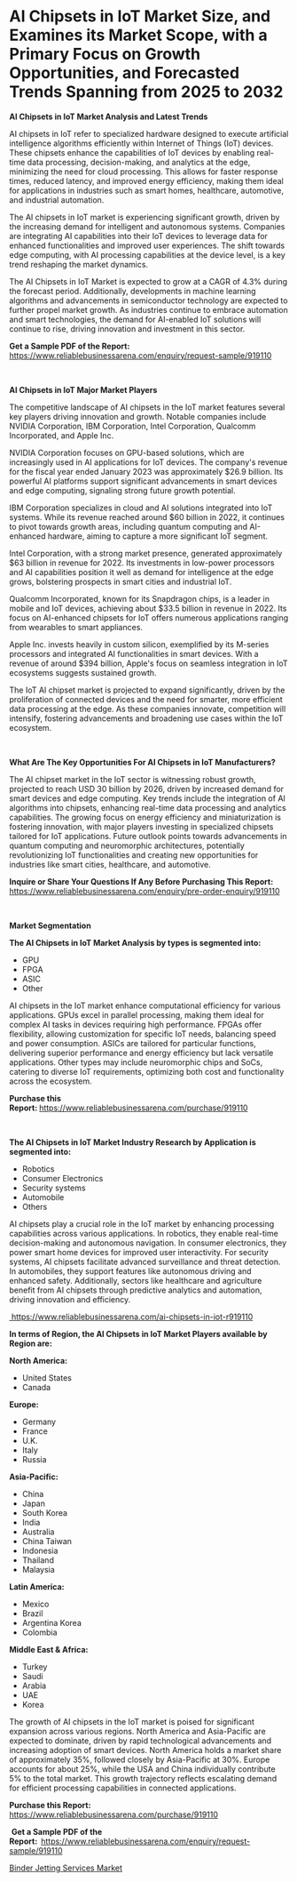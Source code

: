<p><h1>AI Chipsets in IoT Market Size, and Examines its Market Scope, with a Primary Focus on Growth Opportunities, and Forecasted Trends Spanning from 2025 to 2032</h1></p><p><strong>AI Chipsets in IoT Market Analysis and Latest Trends</strong></p>
<p><p>AI chipsets in IoT refer to specialized hardware designed to execute artificial intelligence algorithms efficiently within Internet of Things (IoT) devices. These chipsets enhance the capabilities of IoT devices by enabling real-time data processing, decision-making, and analytics at the edge, minimizing the need for cloud processing. This allows for faster response times, reduced latency, and improved energy efficiency, making them ideal for applications in industries such as smart homes, healthcare, automotive, and industrial automation.</p><p>The AI chipsets in IoT market is experiencing significant growth, driven by the increasing demand for intelligent and autonomous systems. Companies are integrating AI capabilities into their IoT devices to leverage data for enhanced functionalities and improved user experiences. The shift towards edge computing, with AI processing capabilities at the device level, is a key trend reshaping the market dynamics.</p><p>The AI Chipsets in IoT Market is expected to grow at a CAGR of 4.3% during the forecast period. Additionally, developments in machine learning algorithms and advancements in semiconductor technology are expected to further propel market growth. As industries continue to embrace automation and smart technologies, the demand for AI-enabled IoT solutions will continue to rise, driving innovation and investment in this sector.</p></p>
<p><strong>Get a Sample PDF of the Report:&nbsp;</strong> <a href="https://www.reliablebusinessarena.com/enquiry/request-sample/919110?utm_campaign=3166&utm_medium=2&utm_source=Github&utm_content=ia&utm_term=07032025&utm_id=ai-chipsets-in-iot">https://www.reliablebusinessarena.com/enquiry/request-sample/919110</a></p>
<p>&nbsp;</p>
<p><strong>AI Chipsets in IoT Major Market Players</strong></p>
<p><p>The competitive landscape of AI chipsets in the IoT market features several key players driving innovation and growth. Notable companies include NVIDIA Corporation, IBM Corporation, Intel Corporation, Qualcomm Incorporated, and Apple Inc.</p><p>NVIDIA Corporation focuses on GPU-based solutions, which are increasingly used in AI applications for IoT devices. The company's revenue for the fiscal year ended January 2023 was approximately $26.9 billion. Its powerful AI platforms support significant advancements in smart devices and edge computing, signaling strong future growth potential.</p><p>IBM Corporation specializes in cloud and AI solutions integrated into IoT systems. While its revenue reached around $60 billion in 2022, it continues to pivot towards growth areas, including quantum computing and AI-enhanced hardware, aiming to capture a more significant IoT segment.</p><p>Intel Corporation, with a strong market presence, generated approximately $63 billion in revenue for 2022. Its investments in low-power processors and AI capabilities position it well as demand for intelligence at the edge grows, bolstering prospects in smart cities and industrial IoT.</p><p>Qualcomm Incorporated, known for its Snapdragon chips, is a leader in mobile and IoT devices, achieving about $33.5 billion in revenue in 2022. Its focus on AI-enhanced chipsets for IoT offers numerous applications ranging from wearables to smart appliances.</p><p>Apple Inc. invests heavily in custom silicon, exemplified by its M-series processors and integrated AI functionalities in smart devices. With a revenue of around $394 billion, Apple's focus on seamless integration in IoT ecosystems suggests sustained growth.</p><p>The IoT AI chipset market is projected to expand significantly, driven by the proliferation of connected devices and the need for smarter, more efficient data processing at the edge. As these companies innovate, competition will intensify, fostering advancements and broadening use cases within the IoT ecosystem.</p></p>
<p>&nbsp;</p>
<p><strong>What Are The Key Opportunities For AI Chipsets in IoT Manufacturers?</strong></p>
<p><p>The AI chipset market in the IoT sector is witnessing robust growth, projected to reach USD 30 billion by 2026, driven by increased demand for smart devices and edge computing. Key trends include the integration of AI algorithms into chipsets, enhancing real-time data processing and analytics capabilities. The growing focus on energy efficiency and miniaturization is fostering innovation, with major players investing in specialized chipsets tailored for IoT applications. Future outlook points towards advancements in quantum computing and neuromorphic architectures, potentially revolutionizing IoT functionalities and creating new opportunities for industries like smart cities, healthcare, and automotive.</p></p>
<p><strong>Inquire or Share Your Questions If Any Before Purchasing This Report:</strong> <a href="https://www.reliablebusinessarena.com/enquiry/pre-order-enquiry/919110?utm_campaign=3166&utm_medium=2&utm_source=Github&utm_content=ia&utm_term=07032025&utm_id=ai-chipsets-in-iot">https://www.reliablebusinessarena.com/enquiry/pre-order-enquiry/919110</a></p>
<p>&nbsp;</p>
<p><strong>Market Segmentation</strong></p>
<p><strong>The AI Chipsets in IoT Market Analysis by types is segmented into:</strong></p>
<p><ul><li>GPU</li><li>FPGA</li><li>ASIC</li><li>Other</li></ul></p>
<p><p>AI chipsets in the IoT market enhance computational efficiency for various applications. GPUs excel in parallel processing, making them ideal for complex AI tasks in devices requiring high performance. FPGAs offer flexibility, allowing customization for specific IoT needs, balancing speed and power consumption. ASICs are tailored for particular functions, delivering superior performance and energy efficiency but lack versatile applications. Other types may include neuromorphic chips and SoCs, catering to diverse IoT requirements, optimizing both cost and functionality across the ecosystem.</p></p>
<p><strong>Purchase this Report:&nbsp;</strong><a href="https://www.reliablebusinessarena.com/purchase/919110?utm_campaign=3166&utm_medium=2&utm_source=Github&utm_content=ia&utm_term=07032025&utm_id=ai-chipsets-in-iot">https://www.reliablebusinessarena.com/purchase/919110</a></p>
<p>&nbsp;</p>
<p><strong>The AI Chipsets in IoT Market Industry Research by Application is segmented into:</strong></p>
<p><ul><li>Robotics</li><li>Consumer Electronics</li><li>Security systems</li><li>Automobile</li><li>Others</li></ul></p>
<p><p>AI chipsets play a crucial role in the IoT market by enhancing processing capabilities across various applications. In robotics, they enable real-time decision-making and autonomous navigation. In consumer electronics, they power smart home devices for improved user interactivity. For security systems, AI chipsets facilitate advanced surveillance and threat detection. In automobiles, they support features like autonomous driving and enhanced safety. Additionally, sectors like healthcare and agriculture benefit from AI chipsets through predictive analytics and automation, driving innovation and efficiency.</p></p>
<p><a href="https://www.reliablebusinessarena.com/ai-chipsets-in-iot-r919110?utm_campaign=3166&utm_medium=2&utm_source=Github&utm_content=ia&utm_term=07032025&utm_id=ai-chipsets-in-iot">&nbsp;https://www.reliablebusinessarena.com/ai-chipsets-in-iot-r919110</a></p>
<p><strong>In terms of Region, the AI Chipsets in IoT Market Players available by Region are:</strong></p>
<p>
    <p> <strong> North America: </strong>
        <ul>
            <li>United States</li>
            <li>Canada</li>
        </ul>
        </p> 
    <p> <strong> Europe: </strong>
        <ul>
            <li>Germany</li>
            <li>France</li>
            <li>U.K.</li>
            <li>Italy</li>
            <li>Russia</li>
        </ul>
        </p> 
    <p> <strong> Asia-Pacific: </strong>
        <ul>
            <li>China</li>
            <li>Japan</li>
            <li>South Korea</li>
            <li>India</li>
            <li>Australia</li>
            <li>China Taiwan</li>
            <li>Indonesia</li>
            <li>Thailand</li>
            <li>Malaysia</li>
        </ul>
        </p> 
    <p> <strong> Latin America: </strong>
        <ul>
            <li>Mexico</li>
            <li>Brazil</li>
            <li>Argentina Korea</li>
            <li>Colombia</li>
        </ul>
        </p> 
    <p> <strong> Middle East & Africa: </strong>
        <ul>
            <li>Turkey</li>
            <li>Saudi</li>
            <li>Arabia</li>
            <li>UAE</li>
            <li>Korea</li>
        </ul>
    </p>
    </p>
<p><p>The growth of AI chipsets in the IoT market is poised for significant expansion across various regions. North America and Asia-Pacific are expected to dominate, driven by rapid technological advancements and increasing adoption of smart devices. North America holds a market share of approximately 35%, followed closely by Asia-Pacific at 30%. Europe accounts for about 25%, while the USA and China individually contribute 5% to the total market. This growth trajectory reflects escalating demand for efficient processing capabilities in connected applications.</p></p>
<p><strong>Purchase this Report: </strong><a href="https://www.reliablebusinessarena.com/purchase/919110?utm_campaign=3166&utm_medium=2&utm_source=Github&utm_content=ia&utm_term=07032025&utm_id=ai-chipsets-in-iot">https://www.reliablebusinessarena.com/purchase/919110</a></p>
<p>&nbsp;<strong>Get a Sample PDF of the Report:&nbsp;&nbsp;</strong><a href="https://www.reliablebusinessarena.com/enquiry/request-sample/919110?utm_campaign=3166&utm_medium=2&utm_source=Github&utm_content=ia&utm_term=07032025&utm_id=ai-chipsets-in-iot">https://www.reliablebusinessarena.com/enquiry/request-sample/919110</a></p>
<p><strong></strong></p>
<p><p><a href="https://github.com/zanoligarav/Market-Research-Report-List-1/blob/main/binder-jetting-services-market.md?utm_campaign=3166&utm_medium=2&utm_source=Github&utm_content=ia&utm_term=07032025&utm_id=ai-chipsets-in-iot">Binder Jetting Services Market</a></p></p>